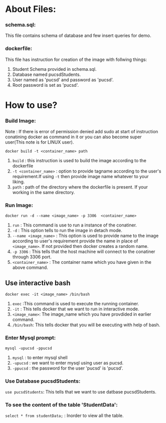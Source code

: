 # About Files:
### schema.sql:
This file contains schema of database and few insert queries for demo.

### dockerfile:
This file has instruction for creation of the image with follwing things:
1. Student Schema provided in schema.sql. 
2. Database named pucsdStudents. 
3. User named as 'pucsd' and password as 'pucsd'. 
4. Root password is set as 'pucsd'. 

# How to use?

### Build Image:
Note : If there is error of permission denied add sudo at start of instruction conatining docker as command in it or you can also become super user(This note is for LINUX user).

`docker build -t <container_name> path` 
1. `build` : this instruction is used to build the image according to the dockerfile
2. `-t <container_name>` : option to provide tagname according to the user's requirement.If using `-t` then provide image name whatever to your liking.
3. `path` : path of the directory where the dockerfile is present. If your working in the same directory.

### Run Image:
`docker run -d --name <image_name> -p 3306  <container_name>`
1. `run` : This command is use to run a instance of the conatiner.
2. `-d` : This option tells to run the image in detach mode. 
3. `--name <image_name>` : This option is used to provide name to the image according to user's requirement provide the name in place of `<image_name>`. If not provided then docker creates a random name.
4. `-p 3306` : This tells that the host machine will connect to the conatiner through 3306 port. 
5. `<container_name>` : The container name which you have given in the above command.

## Use interactive bash
`docker exec -it <image_name> /bin/bash`
1. `exec` :This command is used to execute the running container.
2. `-it`  : This tells docker that we want to run in interactive mode.
3. `<image_name>`: The image_name which you have provdided in earlier command.
4. `/bin/bash`: This tells docker that you will be executing with help of bash.

### Enter Mysql prompt:
`mysql -upucsd -ppucsd`
1. `mysql` : to enter mysql shell
2. `-upucsd` : we want to enter mysql using user as pucsd.
3. `-ppucsd` : the password for the user 'pucsd' is 'pucsd'.

### Use Database pucsdStudents:
`use pucsdStudents`: This tells that we want to use datbase pucsdStudents.

### To see the content of the table 'StudentData':
`select * from studentData;` : Inorder to view all the table. 
